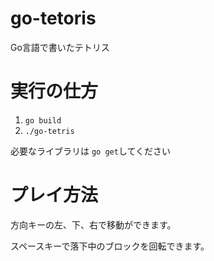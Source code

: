 # go-tetoris
Go言語で書いたテトリス

# 実行の仕方
1. `go build`
2. `./go-tetris`

必要なライブラリは `go get`してください

# プレイ方法

方向キーの左、下、右で移動ができます。 

スペースキーで落下中のブロックを回転できます。
